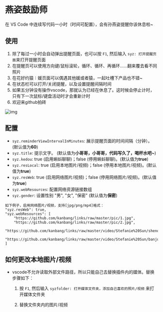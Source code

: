 <!--
 * @Descripttion: 
 * @version: 0.x
 * @Author: zhai
 * @Date: 2019-11-04 09:28:37
 * @LastEditors: zhai
 * @LastEditTime: 2021-05-26 17:45:41
-->
# 燕姿鼓励师

在 VS Code 中连续写代码一小时（时间可配置），会有孙燕姿提醒你该休息啦~

## 使用

1. 除了每过一小时会自动弹出提醒页面，也可以按 `F1`, 然后输入 `syz: 打开提醒页面`来打开提醒页面
2. 在提醒页可以使用方向键/鼠标滚轮，循环、循环、再循环……翻来覆去看不同照片
3. 在花好约猿︱媛页面可以偶遇其他媛或者猿，一起吐槽下产品也不错~
4. 在状态栏可以打开/关闭提醒，以及设置提醒间隔时间
5. 如果五分钟没有操作vscode，那就认为已经在休息了。这时候会停止计时，只有下一次鼠标/键盘活动时才会重新计时
6. 欢迎来github拍砖


![img](https://cdn.jsdelivr.net/gh/kanbang/resource@main/pic/vsyanzi.gif)


## 配置

* `syz.reminderViewIntervalInMinutes`: 展示提醒页面的时间间隔（分钟）。(默认值为**60**)
* `syz.title`: 提示文字。 (默认值为**小哥哥，小哥哥，代码写久了，喝杯水吧~**)
* `syz.kedou`: true (启用蝌蚪聊聊)；false (停用蝌蚪聊聊)。(默认值为**true**)
* `syz.resLocal`: true (启用本地图片/视频)；false (停用本地图片/视频)。(默认值为**true**)
* `syz.resWeb`: true (启用网络图片/视频)；false (停用网络图片/视频)。(默认值为**true**)
* `syz.webResources`: 配置网络资源链接数组
* `syz.gender`: 设置性别 "男", "女", "保密" (默认值为**保密**)

```
如下例子，启用网络图片/视频，支持[jpg/png/mp4]格式：
"syz.resWeb": true,
"syz.webResources": [
    "https://github.com/kanbang/links/raw/master/pic/1.jpg",
    "https://github.com/kanbang/links/raw/master/pic/2.jpg",
    "https://github.com/kanbang/links/raw/master/video/Stefanie%20Sun/shenqi.mp4",
    "https://github.com/kanbang/links/raw/master/video/Stefanie%20Sun/banjuzaijian.mp4"
]
```
## 如何更改本地图片/视频

* vscode不允许读取外部文件路径，所以只能自己去替换插件内的媒体。替换步骤如下：
  
  1. 按 `F1`, 然后输入 `syzfolder: 打开媒体文件夹，添加自己喜欢的照片/视频` 来打开媒体文件夹

  2. 替换文件夹内的图片/视频
